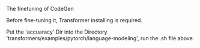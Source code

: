 The finetuning of CodeGen

Before fine-tuning it, Transformer installing is required.

Put the 'accuaracy' Dir into the Directory 'transformers/examples/pytorch/language-modeling', run the .sh file above.
